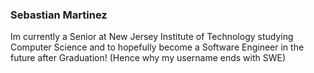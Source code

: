### Sebastian Martinez
Im currently a Senior at New Jersey Institute of Technology studying Computer Science and to hopefully become a Software Engineer in the future after Graduation! (Hence why my username ends with SWE)

<!--
**SebastianMartinezSWE/SebastianMartinezSWE** is a ✨ _special_ ✨ repository because its `README.md` (this file) appears on your GitHub profile.

Here are some ideas to get you started:

- 🔭 I’m currently working on ...
- 🌱 I’m currently learning ...
- 👯 I’m looking to collaborate on ...
- 🤔 I’m looking for help with ...
- 💬 Ask me about ...
- 📫 How to reach me: ...
- 😄 Pronouns: ...
- ⚡ Fun fact: ...
-->

